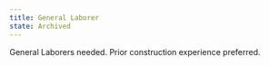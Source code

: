 ```yaml
---
title: General Laborer
state: Archived
---
```


General Laborers needed. Prior construction experience preferred.
